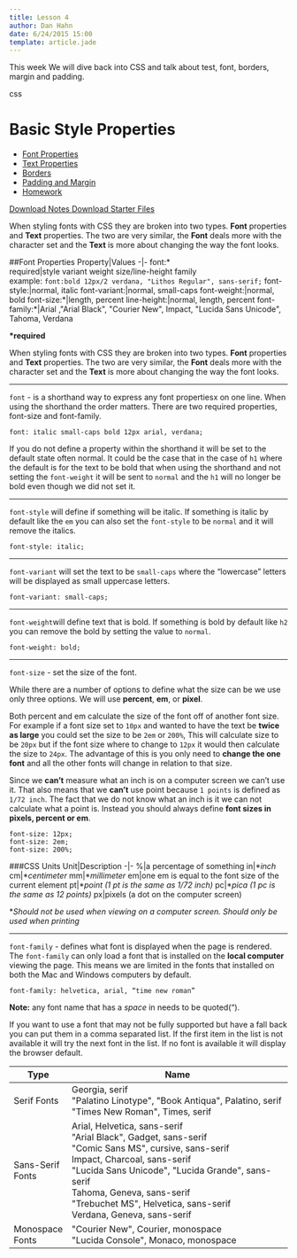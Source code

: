 ```yaml
---
title: Lesson 4
author: Dan Hahn
date: 6/24/2015 15:00
template: article.jade
---
```


This week We will dive back into CSS and talk about test, font, borders, margin and padding. <div><span class="label label-default css"><i class="fa fa-css3"></i>css</span></div>

<span class="more"></span>

# Basic Style Properties

* [Font Properties]()
* [Text Properties](text.html)
* [Borders](borders.html)
* [Padding and Margin](padding-margin.html)
* [Homework](homework.html)

[Download Notes <i class="icon-download-alt icon-white"></i>](week4-notes.zip)
[Download Starter Files <i class="icon-download-alt icon-white"></i>](week4.zip)


When styling fonts with CSS they are broken into two types.  **Font** properties and **Text** properties. The two are very similar, the **Font** deals more with the character set and the **Text** is more about changing the way the font looks.

##Font Properties
Property|Values
-|-
font:\* <br>required|style variant weight size/line-height family<br> example: `font:bold 12px/2 verdana, "Lithos Regular", sans-serif;`
font-style:|normal, italic
font-variant:|normal, small-caps
font-weight:|normal, bold
font-size:\*|length, percent
line-height:|normal, length, percent
font-family:\*|Arial ,"Arial Black", "Courier New", Impact, "Lucida Sans Unicode", Tahoma, Verdana

**\*required**

When styling fonts with CSS they are broken into two types.  **Font** properties and **Text** properties. The two are very similar, the **Font** deals more with the character set and the **Text** is more about changing the way the font looks.

---

`font` - is a shorthand way to express any font propertiesx on one line.  When using the shorthand the order matters.  There are two required properties, font-size and font-family.

	font: italic small-caps bold 12px arial, verdana;

If you do not define a property within the shorthand it will be set to the default state often normal. It could be the case that in the case of `h1` where the default is for the text to be bold that when using the shorthand and not setting the `font-weight` it will be sent to `normal` and the `h1` will no longer be bold even though we did not set it.

---

`font-style` will define if something will be italic.  If something is italic by default like the `em` you can also set the `font-style` to be `normal` and it will remove the italics.

	font-style: italic;

---

`font-variant` will set the text to be `small-caps` where the “lowercase” letters will be displayed as small uppercase letters.

	font-variant: small-caps;

---

`font-weight`will define text that is bold.  If something is bold by default like `h2` you can remove the bold by setting the value to `normal`.

	font-weight: bold;

---

`font-size` - set the size of the font.

While there are a number of options to define what the size can be we use only three options.  We will use **percent**, **em**, or **pixel**.

Both percent and em calculate the size of the font off of another font size. For example if a font size set to `10px` and wanted to have the text be **twice as large** you could set the size to be `2em` or `200%`,  This will calculate size to be `20px` but if the font size where to change to `12px` it would then calculate the size to `24px`.  The advantage of this is you only need to **change the one font** and all the other fonts will change in relation to that size.

Since we **can’t** measure what an inch is on a computer screen we can’t use it. That also means that we **can’t** use point because `1 points` is defined as `1/72 inch`.  The fact that we do not know what an inch is it we can not calculate what a point is.  Instead you should always define **font sizes in pixels, percent or em**.

	font-size: 12px;
	font-size: 2em;
	font-size: 200%;

###CSS Units
Unit|Description
-|-
%|a percentage of something
in|\**inch*
cm|\**centimeter*
mm|\**millimeter*
em|one em is equal to the font size of the current element
pt|\**point (1 pt is the same as 1/72 inch)*
pc|\**pica (1 pc is the same as 12 points)*
px|pixels (a dot on the computer screen)

\**Should not be used when viewing on a computer screen. Should only be used when printing*

---

`font-family` - defines what font is displayed when the page is rendered.  The `font-family` can only load a font that is installed on the **local computer** viewing the page.   This means we are limited in the fonts that installed on both the Mac and Windows computers by default.

	font-family: helvetica, arial, “time new roman”

**Note:** any font name that has a *space* in needs to be quoted(“).

If you want to use a font that may not be fully supported but have a fall back you can put them in a comma separated list.  If the first item in the list is not available it will try the next font in the list.  If no font is available it will display the browser default.

Type|Name
---|----
Serif Fonts|Georgia, serif<br>"Palatino Linotype", "Book Antiqua", Palatino, serif<br>"Times New Roman", Times, serif
Sans-Serif Fonts|Arial, Helvetica, sans-serif	<br>"Arial Black", Gadget, sans-serif<br>"Comic Sans MS", cursive, sans-serif<br>Impact, Charcoal, sans-serif<br>"Lucida Sans Unicode", "Lucida Grande", sans-serif<br>Tahoma, Geneva, sans-serif<br>"Trebuchet MS", Helvetica, sans-serif<br>Verdana, Geneva, sans-serif
Monospace Fonts|"Courier New", Courier, monospace<br>"Lucida Console", Monaco, monospace
<style>
table tr td:nth-child(1){width:20%}
td .label {margin-right: 4px;cursor: pointer;}
</style>


<script src="lesson5.js"></script>
